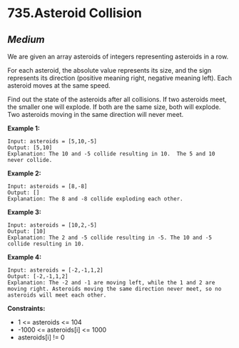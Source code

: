 735.Asteroid Collision
============

*Medium*
------------

We are given an array asteroids of integers representing asteroids in a row.

For each asteroid, the absolute value represents its size, and the sign represents its direction (positive meaning right, negative meaning left). Each asteroid moves at the same speed.

Find out the state of the asteroids after all collisions. If two asteroids meet, the smaller one will explode. If both are the same size, both will explode. Two asteroids moving in the same direction will never meet.

**Example 1:**

    Input: asteroids = [5,10,-5]
    Output: [5,10]
    Explanation: The 10 and -5 collide resulting in 10.  The 5 and 10 never collide.

**Example 2:**

    Input: asteroids = [8,-8]
    Output: []
    Explanation: The 8 and -8 collide exploding each other.

**Example 3:**

    Input: asteroids = [10,2,-5]
    Output: [10]
    Explanation: The 2 and -5 collide resulting in -5. The 10 and -5 collide resulting in 10.

**Example 4:**

    Input: asteroids = [-2,-1,1,2]
    Output: [-2,-1,1,2]
    Explanation: The -2 and -1 are moving left, while the 1 and 2 are moving right. Asteroids moving the same direction never meet, so no asteroids will meet each other.

**Constraints:**

* 1 <= asteroids <= 104
* -1000 <= asteroids[i] <= 1000
* asteroids[i] != 0
